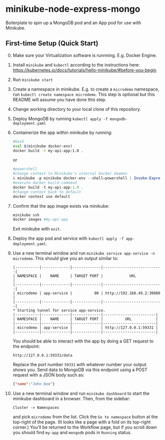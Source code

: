# minikube-node-express-mongo
Boilerplate to spin up a MongoDB pod and an App pod for use with Minikube.

## First-time Setup (Quick Start)
0. Make sure your Virtualization software is runnning. E.g. Docker Engine.
1. Install `minikube` and `kubectl` according to the instructions here: https://kubernetes.io/docs/tutorials/hello-minikube/#before-you-begin
2. Run `minikube start`
3. Create a namespace in minikube. E.g. to create a `microdemo` namespace, run `kubectl create namespace microdemo`. This step is optional but this README will assume you have done this step.
4. Change working directory to your local clone of this repository.
5. Deploy MongoDB by running `kubectl apply -f mongodb-deployment.yaml`
6. Containerize the app within minikube by running:
    ```bash
    #bash
    eval $(minikube docker-env)
    docker build -t my-api-app:1.0 .
    ```
    or
    ```powershell
    #powershell
    #change context to Minikube's internal Docker daemon
    & minikube -p minikube docker-env --shell=powershell | Invoke-Expression
    #execute docker build command
    docker build -t my-api-app:1.0 .
    #change context back to default
    docker context use default
    ```
7. Confirm that the app image exists via minikube:
    ```bash
    minikube ssh
    docker images #my-api-app
    ```
    Exit minikube with `exit`.
    
8. Deploy the app pod and service with `kubectl apply -f app-deployment.yaml`.
9. Use a new terminal window and run `minikube service app-service -n microdemo`. This should give you an output similar to:
    ```
    |-----------|-------------|-------------|---------------------------|
    | NAMESPACE |    NAME     | TARGET PORT |            URL            |
    |-----------|-------------|-------------|---------------------------|
    | microdemo | app-service |          80 | http://192.168.49.2:30080 |
    |-----------|-------------|-------------|---------------------------|
    * Starting tunnel for service app-service.
    |-----------|-------------|-------------|------------------------|
    | NAMESPACE |    NAME     | TARGET PORT |          URL           |
    |-----------|-------------|-------------|------------------------|
    | microdemo | app-service |             | http://127.0.0.1:59331 |
    |-----------|-------------|-------------|------------------------|
    ```
    You should be able to interact with the app by doing a GET request to the endpoint:
    ```
    http://127.0.0.1:59331/data
    ```
    Replace the port number `59331` with whatever number your output shows you.
    Send data to MongoDB via this endpoint using a POST request with a JSON body such as:
    ```JSON
    {"name":"John Doe"}
    ```
10. Use a new terminal window and run `minikube dashboard` to start the minikube dashboard in a browser.
    Then, from the sidebar:
    ```
    Cluster -> Namespaces
    ```
    and pick `microdemo` from the list. Click the `Go to namespace` button at the top-right of the page. (It looks like a page with a fold on its top-right corner.)
    You'll be returned to the Workflow page, but if you scroll down you should find `my-app` and `mongodb` pods in `Running` status.